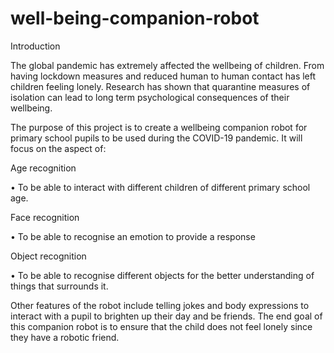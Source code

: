 # well-being-companion-robot
Introduction

The global pandemic has extremely affected the wellbeing of children. From having lockdown measures and reduced human to human contact has left children feeling lonely. Research has shown that quarantine measures of isolation can lead to long term psychological consequences of their wellbeing. 

The purpose of this project is to create a wellbeing companion robot for primary school pupils to be used during the COVID-19 pandemic. It will focus on the aspect of:

Age recognition

•	To be able to interact with different children of different primary school age.

Face recognition

•	To be able to recognise an emotion to provide a response

Object recognition 

•	To be able to recognise different objects for the better understanding of things that surrounds it.

Other features of the robot include telling jokes and body expressions to interact with a pupil to brighten up their day and be friends.
The end goal of this companion robot is to ensure that the child does not feel lonely since they have a robotic friend.
